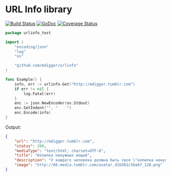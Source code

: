 # URL Info library

[![Build Status](https://travis-ci.org/mdigger/urlinfo.svg?branch=master)](https://travis-ci.org/mdigger/urlinfo)
[![GoDoc](https://godoc.org/github.com/mdigger/urlinfo?status.svg)](https://godoc.org/github.com/mdigger/urlinfo)
[![Coverage Status](https://coveralls.io/repos/github/mdigger/urlinfo/badge.svg?branch=master)](https://coveralls.io/github/mdigger/urlinfo?branch=master)

```go
package urlinfo_test

import (
	"encoding/json"
	"log"
	"os"

	"github.com/mdigger/urlinfo"
)

func Example() {
	info, err := urlinfo.Get("http://mdigger.tumblr.com")
	if err != nil {
		log.Fatal(err)
	}
	enc := json.NewEncoder(os.Stdout)
	enc.SetIndent("", "    ")
	enc.Encode(info)
}

```

Output:

```json
{
    "url": "http://mdigger.tumblr.com",
    "status": 200,
    "mediaType": "text/html; charset=UTF-8",
    "title": "Копилка ненужных вещей",
    "description": "У каждого человека должна быть своя \"копилка ненужных вещей\", которой он с радостью готов поделиться с другими. Вы как раз в таком месте...",
    "image": "http://66.media.tumblr.com/avatar_d1b501c5ba67_128.png"
}
```